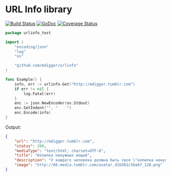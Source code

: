 # URL Info library

[![Build Status](https://travis-ci.org/mdigger/urlinfo.svg?branch=master)](https://travis-ci.org/mdigger/urlinfo)
[![GoDoc](https://godoc.org/github.com/mdigger/urlinfo?status.svg)](https://godoc.org/github.com/mdigger/urlinfo)
[![Coverage Status](https://coveralls.io/repos/github/mdigger/urlinfo/badge.svg?branch=master)](https://coveralls.io/github/mdigger/urlinfo?branch=master)

```go
package urlinfo_test

import (
	"encoding/json"
	"log"
	"os"

	"github.com/mdigger/urlinfo"
)

func Example() {
	info, err := urlinfo.Get("http://mdigger.tumblr.com")
	if err != nil {
		log.Fatal(err)
	}
	enc := json.NewEncoder(os.Stdout)
	enc.SetIndent("", "    ")
	enc.Encode(info)
}

```

Output:

```json
{
    "url": "http://mdigger.tumblr.com",
    "status": 200,
    "mediaType": "text/html; charset=UTF-8",
    "title": "Копилка ненужных вещей",
    "description": "У каждого человека должна быть своя \"копилка ненужных вещей\", которой он с радостью готов поделиться с другими. Вы как раз в таком месте...",
    "image": "http://66.media.tumblr.com/avatar_d1b501c5ba67_128.png"
}
```